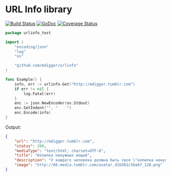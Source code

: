 # URL Info library

[![Build Status](https://travis-ci.org/mdigger/urlinfo.svg?branch=master)](https://travis-ci.org/mdigger/urlinfo)
[![GoDoc](https://godoc.org/github.com/mdigger/urlinfo?status.svg)](https://godoc.org/github.com/mdigger/urlinfo)
[![Coverage Status](https://coveralls.io/repos/github/mdigger/urlinfo/badge.svg?branch=master)](https://coveralls.io/github/mdigger/urlinfo?branch=master)

```go
package urlinfo_test

import (
	"encoding/json"
	"log"
	"os"

	"github.com/mdigger/urlinfo"
)

func Example() {
	info, err := urlinfo.Get("http://mdigger.tumblr.com")
	if err != nil {
		log.Fatal(err)
	}
	enc := json.NewEncoder(os.Stdout)
	enc.SetIndent("", "    ")
	enc.Encode(info)
}

```

Output:

```json
{
    "url": "http://mdigger.tumblr.com",
    "status": 200,
    "mediaType": "text/html; charset=UTF-8",
    "title": "Копилка ненужных вещей",
    "description": "У каждого человека должна быть своя \"копилка ненужных вещей\", которой он с радостью готов поделиться с другими. Вы как раз в таком месте...",
    "image": "http://66.media.tumblr.com/avatar_d1b501c5ba67_128.png"
}
```